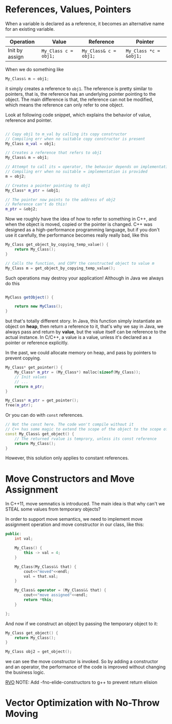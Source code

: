 # References, Values, Pointers

When a variable is declared as a reference, it becomes an alternative name for an existing variable.

|Operation|Value|Reference|Pointer|
|---|---|---|---|
|Init by assign|`My_Class c = obj1;`|`My_Class& c = obj1;`|`My_Class *c = &obj1;`|

When we do something like 

```c++
My_Class& m = obj1;
```
it simply creates a reference to `obj1`. The reference is pretty similar to pointers, that is, the reference has an underlying pointer pointing to the object. The main difference is that, the reference can not be modified, which means the reference can only refer to one object.

Look at following code snippet, which explains the behavior of value, reference and pointer.

```c++

// Copy obj1 to m_val by calling its copy constructor
// Compiling err when no suitable copy constructor is present
My_Class m_val = obj1;

// Creates a reference that refers to obj1
My_Class& m = obj1;

// Attempt to call its = operator, the behavior depends on implementation
// Compiling err when no suitable = implementation is provided
m = obj2;

// Creates a pointer pointing to obj1
My_Class* m_ptr = &obj1;

// The pointer now points to the address of obj2
// Reference can't do this!
m_ptr = &obj2;

```

Now we roughly have the idea of how to refer to something in C++, and when the object is moved, copied or the pointer is changed. C++ was designed as a high-performance programming language, but if you don't use it carefully, the performance becomes really really bad, like this

```c++
My_Class get_object_by_copying_temp_value() {
    return My_Class();
}

// Calls the function, and COPY the constructed object to value m
My_Class m = get_object_by_copying_temp_value();
```

Such operations may destroy your application! Although in Java we always do this

```java

MyClass getObject() {

    return new MyClass();
}

```
but that's totally different story. In Java, this function simply instantiate an object on **heap**, then return a reference to it, that's why we say in Java, we always pass and return by **value**, but the value itself can be reference to the actual instance. In C/C++, a value is a value, unless it's declared as a pointer or reference explicitly.

In the past, we could allocate memory on heap, and pass by pointers to prevent copying.

```c++
My_Class* get_pointer() {
    My_Class* m_ptr = (My_Class*) malloc(sizeof(My_Class));
    // Init values
    // ...
    return m_ptr;
}

My_Class* m_ptr = get_pointer();
free(m_ptr);
```

Or you can do with `const` references.

```c++
// Not the const here. The code won't compile without it
// C++ has some magic to extend the scope of the object to the scope of constant reference
const My_Class& get_object() {
    // The returned rvalue is temprory, unless its const reference
    return My_Class();
}
```

However, this solution only applies to constant references.

# Move Constructors and Move Assignment
In C++11, move semnatics is introduced. The main idea is that why can't we STEAL some values from temporary objects?

In order to support move semantics, we need to implement move assignment operation and move constructor in our class, like this:

```cpp
public:
    int val;

    My_Class() {
        this -> val = 4;
    }

    My_Class(My_Class&& that) {
        cout<<"moved"<<endl;
        val = that.val;
    }

    My_Class& operator = (My_Class&& that) {
        cout<<"move assigned"<<endl;
        return *this;
    }

};
```

And now if we construct an object by passing the temporary object to it:

```cpp
My_Class get_object() {
    return My_Class();
}

My_Class obj2 = get_object();

```
we can see the move constructor is invoked. So by adding a constructor and an operator, the performance of the code is improved without changing the business logic.

[RVO](http://www.fluentcpp.com/2016/11/28/return-value-optimizations/)
NOTE: Add -fno-elide-constructors to g++ to prevent return elision

# Vector Optimization with No-Throw Moving